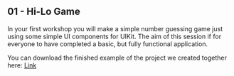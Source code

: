 ## 01 - Hi-Lo Game

In your first workshop you will make a simple number guessing game just using some simple UI components for UIKit. The aim of this session if for everyone to have completed a basic, but fully functional application.

You can download the finished example of the project we created together here: [Link](https://github.com/KyleGoslan/Digital-Media-Design/raw/master/01%20-%20Hi-Lo%20Game/Hi-Lo-Finished-Example.zip) 
